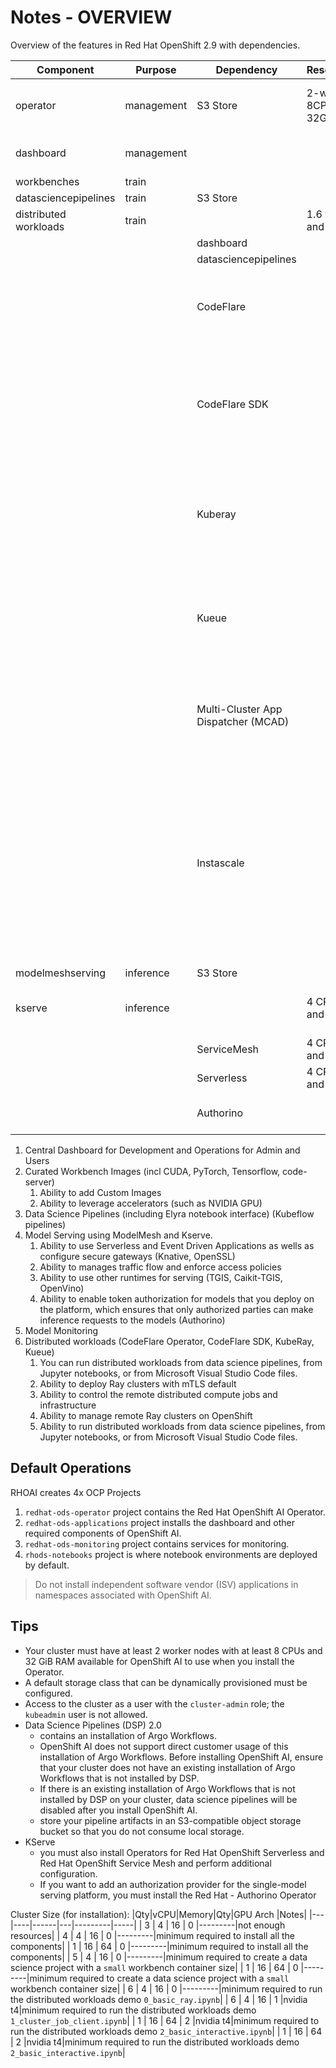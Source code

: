 # Notes - OVERVIEW

Overview of the features in Red Hat OpenShift 2.9 with dependencies.

|Component            |Purpose     |Dependency   |Resources          |Description      |
|---------------------|------------|-------------|-------------------|-----------------|
|operator             |management  |S3 Store     |2-worker 8CPU 32GiB |Deploys and maintains the components for RHOAI       |
|dashboard            |management  |             |                   |Admin and user primary interface   |
|workbenches          |train       |             |                   |                 |
|datasciencepipelines |train       |S3 Store     |                   |                 |
|distributed workloads|train       |             |1.6 vCPU and 2 GiB |                 |
|                     |            |dashboard    |                   |See above |
|                     |            |datasciencepipelines    |                   |See above |
|                     |            |CodeFlare    |                   |Secures deployed Ray clusters and grants access to their URLs |
|                     |            |CodeFlare SDK|                   |controls the remote distributed compute jobs and infrastructure for any Python-based env|
|                     |            |Kuberay      |                   |KubeRay manages remote Ray clusters on OCP for running distributed workloads|
|                     |            |Kueue        |                   |Manages quotas, queuing and how distributed workloads consume them |
|                     |            |Multi-Cluster App Dispatcher (MCAD)|                   |a K8s controller to manage batch jobs in a single or multi-cluster environment |
|                     |            |Instascale   |                   |works with MCAD to get aggregated resources available in the K8s cluster without creating pending pods. Uses machinesets to launch instances on cloud provider |
|modelmeshserving     |inference   |S3 Store     |                   |                 |
|kserve               |inference   |             |4 CPUs and 16 GB   |each model is deployed on a model server|
|                     |            |ServiceMesh  |4 CPUs and 16 GB   |                 |
|                     |            |Serverless   |4 CPUs and 16 GB   |                 |
|                     |            |Authorino    |                   |enable token authorization for models|

1. Central Dashboard for Development and Operations for Admin and Users
1. Curated Workbench Images (incl CUDA, PyTorch, Tensorflow, code-server)
    1. Ability to add Custom Images
    1. Ability to leverage accelerators (such as NVIDIA GPU)
1. Data Science Pipelines (including Elyra notebook interface) (Kubeflow pipelines)
1. Model Serving using ModelMesh and Kserve.
    1. Ability to use Serverless and Event Driven Applications as wells as configure secure gateways (Knative, OpenSSL)
    1. Ability to manages traffic flow and enforce access policies
    1. Ability to use other runtimes for serving (TGIS, Caikit-TGIS, OpenVino)
    1. Ability to enable token authorization for models that you deploy on the platform, which ensures that only authorized parties can make inference requests to the models (Authorino)
1. Model Monitoring
1. Distributed workloads (CodeFlare Operator, CodeFlare SDK, KubeRay, Kueue)
    1. You can run distributed workloads from data science pipelines, from Jupyter notebooks, or from Microsoft Visual Studio Code files.
    1. Ability to deploy Ray clusters with mTLS default
    1. Ability to control the remote distributed compute jobs and infrastructure
    1. Ability to manage remote Ray clusters on OpenShift
    1. Ability to run distributed workloads from data science pipelines, from Jupyter notebooks, or from Microsoft Visual Studio Code files.

## Default Operations

RHOAI creates 4x OCP Projects

1. `redhat-ods-operator` project contains the Red Hat OpenShift AI Operator.
1. `redhat-ods-applications` project installs the dashboard and other required components of OpenShift AI.
1. `redhat-ods-monitoring` project contains services for monitoring.
1. `rhods-notebooks` project is where notebook environments are deployed by default.

> Do not install independent software vendor (ISV) applications in namespaces associated with OpenShift AI.

## Tips

- Your cluster must have at least 2 worker nodes with at least 8 CPUs and 32 GiB RAM available for OpenShift AI to use when you install the Operator.
- A default storage class that can be dynamically provisioned must be configured.
- Access to the cluster as a user with the `cluster-admin` role; the `kubeadmin` user is not allowed.
- Data Science Pipelines (DSP) 2.0  
  - contains an installation of Argo Workflows.
  - OpenShift AI does not support direct customer usage of this installation of Argo Workflows.
    Before installing OpenShift AI, ensure that your cluster does not have an existing installation of Argo Workflows that is not installed by DSP.
  - If there is an existing installation of Argo Workflows that is not installed by DSP on your cluster, data science pipelines will be disabled after you install OpenShift AI.
  - store your pipeline artifacts in an S3-compatible object storage bucket so that you do not consume local storage.
- KServe
  - you must also install Operators for Red Hat OpenShift Serverless and Red Hat OpenShift Service Mesh and perform additional configuration.
  - If you want to add an authorization provider for the single-model serving platform, you must install the Red Hat - Authorino Operator

Cluster Size (for installation):
|Qty|vCPU|Memory|Qty|GPU Arch |Notes|
|---|----|------|---|---------|-----|
| 3 | 4  | 16   | 0 |---------|not enough resources|
| 4 | 4  | 16   | 0 |---------|minimum required to install all the components|
| 1 | 16 | 64   | 0 |---------|minimum required to install all the components|
| 5 | 4  | 16   | 0 |---------|minimum required to create a data science project with a `small` workbench container size|
| 1 | 16 | 64   | 0 |---------|minimum required to create a data science project with a `small` workbench container size|
| 6 | 4  | 16   | 0 |---------|minimum required to run the distributed workloads demo `0_basic_ray.ipynb`|
| 6 | 4  | 16   | 1 |nvidia t4|minimum required to run the distributed workloads demo `1_cluster_job_client.ipynb`|
| 1 | 16 | 64   | 2 |nvidia t4|minimum required to run the distributed workloads demo `2_basic_interactive.ipynb`|
| 1 | 16 | 64   | 2 |nvidia t4|minimum required to run the distributed workloads demo `2_basic_interactive.ipynb`|
